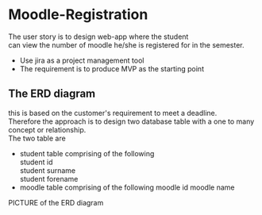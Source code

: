 # Moodle-Registration
 The user story is to design web-app where the student   
 can view the number of moodle he/she is registered for in the semester.
   
 * Use jira as a project management tool
 * The requirement is to produce MVP as the starting point
   
 ## The ERD diagram 
   this is based on the customer's requirement to meet a deadline.  
 Therefore the approach is to design two database table with a one to many
  concept or relationship.  
 The two table are  
  * student table comprising of the following   
 student id  
 student surname  
 student forename  
  * moodle table comprising of the following
 moodle id
 moodle name

  PICTURE of the ERD diagram
 
 
 

